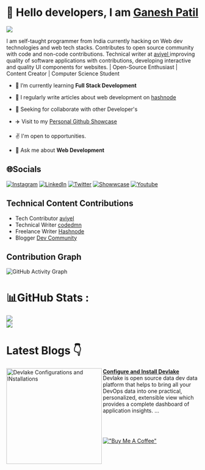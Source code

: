 
# :wave: Hello <b>developers</b>, I am <b> <a href="https://linktr.ee/ganeshpatil0101">Ganesh Patil </a></b>
  


![](https://komarev.com/ghpvc/?username=your-github-ganeshpatil386386&style=flat-square)

<p>  I am self-taught programmer from India currently hacking on Web dev technologies and web tech stacks. Contributes to open source community with code and non-code contributions. Technical writer at <a href ="https://aviyel.com/search?term=ganesh"> aviyel <a> improving quality of software applications with contributions, developing interactive and quality UI components for websites. | Open-Source Enthusiast | Content Creator | Computer Science Student </p>


- 🌱 I’m currently learning **Full Stack Development**

- 📝 I regularly write articles about web development on [hashnode](https://hashnode.com/@patilganesh1010)

- 🎯 Seeking for collaborate with other Developer's

- ✈️ Visit to my [Personal Github Showcase](https://ganesh-githubshowcase.netlify.app/)

- :v: I'm open to opportunities.

- 💬 Ask me about **Web Development**


## 🌐Socials
[![Instagram](https://img.shields.io/badge/Instagram-%23E4405F.svg?logo=Instagram&logoColor=white)](https://instagram.com/patilganesh1010) [![LinkedIn](https://img.shields.io/badge/LinkedIn-%230077B5.svg?logo=linkedin&logoColor=white)](https://linkedin.com/in/ganeshpatil386386) [![Twitter](https://img.shields.io/badge/Twitter-%231DA1F2.svg?logo=Twitter&logoColor=white)](https://twitter.com/ganeshstwt)  [![Showwcase](https://img.shields.io/badge/Showwcase-%231DA1F2.svg?logoColor=black)](https://www.showwcase.com/patilganesh0101)
[![Youtube](https://img.shields.io/badge/Youtube-%231DA1F2.svg?logoColor=red)](https://www.youtube.com/channel/UCjMse2JYXPbtlzcnkbXmVQQ) 



<h2> Technical Content Contributions </h2>

- Tech Contributor [aviyel](https://aviyel.com/@ganeshpatil) 
- Technical Writer [codedmn](https://codedamn.com/news/javascript/reverse-a-string)
- Freelance Writer [Hashnode](https://hashnode.com/@patilganesh1010)
- Blogger [Dev Community](https://dev.to/patilganesh1010)

## Contribution Graph
![GitHub Activity Graph](https://activity-graph.herokuapp.com/graph?username=ganeshpatil386386&theme=dracula&hide_border=true)

# 📊GitHub Stats :
![](https://github-readme-stats.vercel.app/api?username=ganeshpatil386386&theme=tokyonight&hide_border=true&include_all_commits=false&count_private=true)<br/>
![](https://github-readme-streak-stats.herokuapp.com/?user=ganeshpatil386386&theme=tokyonight&hide_border=true)

# Latest Blogs 👇
<p align="left">
<a href="https://aviyel.com/post/3411/how-to-install-and-configure-devlake" title="Devlake Configurations"><img src="https://aviyel.com/cdn-cgi/image/format=auto/assets/uploads/files/1655730250079-image-resized.png" alt="Devlake Configurations and INstallations" width="250px" align="left" /> </a>
<a href="https://aviyel.com/post/3411/how-to-install-and-configure-devlake"> <strong>Configure and Install Devlake</strong> </a>
<br/>Devlake is open source data dev data platform that helps to bring all your DevOps data into one practical, personalized, extensible view which provides a complete dashboard of application insights. ... </p> <br/> <br/>


[!["Buy Me A Coffee"](https://www.buymeacoffee.com/assets/img/custom_images/orange_img.png)](https://www.buymeacoffee.com/Ganesh1010)
